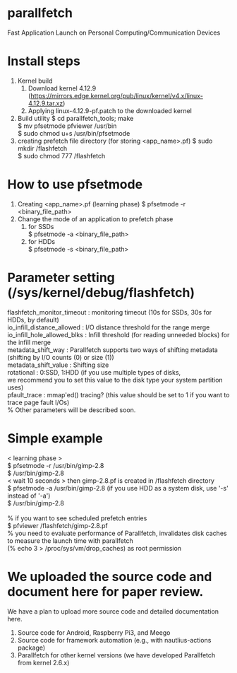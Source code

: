 # parallfetch
Fast Application Launch on Personal Computing/Communication Devices

# Install steps
1. Kernel build
   1) Download kernel 4.12.9 (https://mirrors.edge.kernel.org/pub/linux/kernel/v4.x/linux-4.12.9.tar.xz)
   2) Applying linux-4.12.9-pf.patch to the downloaded kernel
3. Build utility
   $ cd parallfetch_tools; make <br />
   $ mv pfsetmode pfviewer /usr/bin <br />
   $  sudo chmod u+s /usr/bin/pfsetmode <br />
4. creating prefetch file directory (for storing <app_name>.pf)
   $ sudo mkdir /flashfetch <br />
   $ sudo chmod 777 /flashfetch <br />
   
# How to use pfsetmode
1. Creating <app_name>.pf (learning phase)
   $ pfsetmode -r <binary_file_path> <br />
2. Change the mode of an application to prefetch phase
   1) for SSDs <br />
   $ pfsetmode -a <binary_file_path> <br />
   2) for HDDs <br />
   $ pfsetmode -s <binary_file_path> <br />

# Parameter setting (/sys/kernel/debug/flashfetch)
   flashfetch_monitor_timeout    : monitoring timeout (10s for SSDs, 30s for HDDs, by default) <br />
   io_infill_distance_allowed    : I/O distance threshold for the range merge <br />
   io_infill_hole_allowed_blks   : Infill threshold (for reading unneeded blocks) for the infill merge <br />
   metadata_shift_way            : Parallfetch supports two ways of shifting metadata (shifting by I/O counts (0) or size (1)) <br />
   metadata_shift_value          : Shifting size <br />
   rotational                    : 0:SSD, 1:HDD (if you use multiple types of disks, <br />
                                             we recommend you to set this value to the disk type your system partition uses) <br />
   pfault_trace                  : mmap'ed() tracing? (this value should be set to 1 if you want to trace page fault I/Os) <br />
   % Other parameters will be described soon. <br />
   
# Simple example
  < learning phase > <br />
  $ pfsetmode -r /usr/bin/gimp-2.8 <br />
  $ /usr/bin/gimp-2.8 <br />
  < wait 10 seconds > then gimp-2.8.pf is created in /flashfetch directory <br />
  $ pfsetmode -a /usr/bin/gimp-2.8     (if you use HDD as a system disk, use '-s' instead of '-a') <br />
  $ /usr/bin/gimp-2.8 <br />
  <br />
  % if you want to see scheduled prefetch entries <br />
    $ pfviewer /flashfetch/gimp-2.8.pf <br />
  % you need to evaluate performance of Parallfetch, invalidates disk caches to measure the launch time with parallfetch <br />
    (% echo 3 > /proc/sys/vm/drop_caches) as root permission <br />

# We uploaded the source code and document here for paper review.
  We have a plan to upload more source code and detailed documentation here. <br />
  1. Source code for Android, Raspberry Pi3, and Meego
  2. Source code for framework automation (e.g., with nautlius-actions package)
  3. Parallfetch for other kernel versions (we have developed Parallfetch from kernel 2.6.x)
